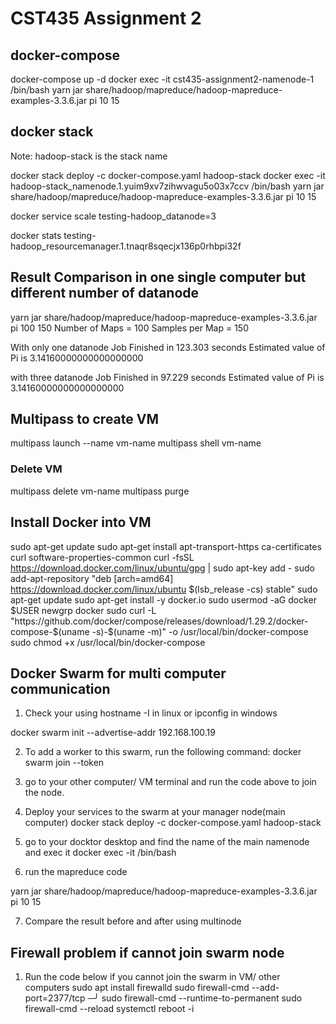 # CST435 Assignment 2

## docker-compose

docker-compose up -d
docker exec -it cst435-assignment2-namenode-1 /bin/bash
yarn jar share/hadoop/mapreduce/hadoop-mapreduce-examples-3.3.6.jar pi 10 15

## docker stack
Note:
hadoop-stack is the stack name

docker stack deploy -c docker-compose.yaml hadoop-stack
docker exec -it hadoop-stack_namenode.1.yuim9xv7zihwvagu5o03x7ccv /bin/bash
yarn jar share/hadoop/mapreduce/hadoop-mapreduce-examples-3.3.6.jar pi 10 15

docker service scale testing-hadoop_datanode=3

docker stats testing-hadoop_resourcemanager.1.tnaqr8sqecjx136p0rhbpi32f

## Result Comparison in one single computer but different number of datanode

yarn jar share/hadoop/mapreduce/hadoop-mapreduce-examples-3.3.6.jar pi 100 150
Number of Maps  = 100
Samples per Map = 150

With only one datanode
Job Finished in 123.303 seconds
Estimated value of Pi is 3.14160000000000000000

with three datanode
Job Finished in 97.229 seconds
Estimated value of Pi is 3.14160000000000000000

## Multipass to create VM

multipass launch --name vm-name
multipass shell vm-name

### Delete VM

multipass delete vm-name
multipass purge

## Install Docker into VM

sudo apt-get update
sudo apt-get install apt-transport-https ca-certificates curl software-properties-common
curl -fsSL https://download.docker.com/linux/ubuntu/gpg | sudo apt-key add -
sudo add-apt-repository "deb [arch=amd64] https://download.docker.com/linux/ubuntu $(lsb_release -cs) stable"
sudo apt-get update
sudo apt-get install -y docker.io
sudo usermod -aG docker $USER
newgrp docker
sudo curl -L "https://github.com/docker/compose/releases/download/1.29.2/docker-compose-$(uname -s)-$(uname -m)" -o /usr/local/bin/docker-compose
sudo chmod +x /usr/local/bin/docker-compose

## Docker Swarm for multi computer communication

1) Check your <manager-node-ip>
using hostname -I in linux
or ipconfig in windows

docker swarm init --advertise-addr 192.168.100.19

2) To add a worker to this swarm, run the following command:
    docker swarm join --token <token-generated>

3) go to your other computer/ VM terminal and run the code above to join the node.

4) Deploy your services to the swarm at your manager node(main computer)
docker stack deploy -c docker-compose.yaml hadoop-stack

5) go to your docktor desktop and find the name of the main namenode and exec it
docker exec -it <docker-stack-namenode-name> /bin/bash

6) run the mapreduce code

yarn jar share/hadoop/mapreduce/hadoop-mapreduce-examples-3.3.6.jar pi 10 15

7) Compare the result before and after using multinode

## Firewall problem if cannot join swarm node

1) Run the code below if you cannot join the swarm in VM/ other computers
sudo apt install firewalld
sudo firewall-cmd --add-port=2377/tcp                       ─╯
sudo firewall-cmd --runtime-to-permanent
sudo firewall-cmd --reload
systemctl reboot -i